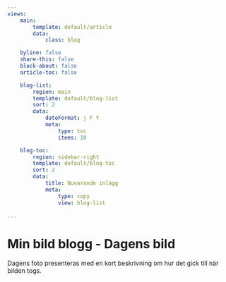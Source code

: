 ```yaml
---
views:
    main:
        template: default/article
        data:
            class: blog

    byline: false
    share-this: false
    block-about: false
    article-toc: false

    blog-list:
        region: main
        template: default/blog-list
        sort: 2
        data:
            dateFormat: j F Y
            meta:
                type: toc
                items: 10

    blog-toc:
        region: sidebar-right
        template: default/blog-toc
        sort: 2
        data:
            title: Nuvarande inlägg
            meta:
                type: copy
                view: blog-list

...
```

Min bild blogg - Dagens bild
===========================

Dagens foto presenteras med en kort beskrivning om hur det gick till när bilden togs.
